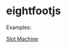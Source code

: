 eightfootjs
===========

Examples:

[Slot Machine](http://eyeofmidas.github.io/eightfootjs/examples/slotmachine/index.html)
